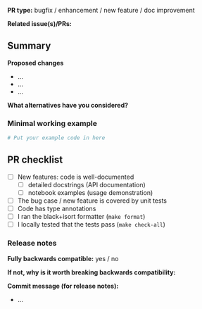 <!-- (Lines like this are comments and will be invisible - you do not need to edit/remove them) -->

<!-- Thank you very much for spending time on contributing to GPflow!
This template exists to simplify communicating basic information that is required to understand your contribution.
Please fill it in as far as possible; if anything about this template is unclear, please do mention it! -->

**PR type:** bugfix / enhancement / new feature / doc improvement

**Related issue(s)/PRs:** <!-- GitHub issue number, e.g. #1216 -->

## Summary

**Proposed changes**
<!-- Large PRs should ideally be preceded by a design discussion on a separate issue! -->

<!-- A clear and concise description of the contents of this pull request. -->
* ...
* ...
* ...

**What alternatives have you considered?**
<!-- A clear and concise description of any alternative solutions or features you've considered. -->

### Minimal working example

<!-- Short code snippet with relevant comments.
* Bug fixes: show what happens before (without this PR) and after.
* New feature: show different use cases and demonstrate its benefits.
-->

```python
# Put your example code in here
```

## PR checklist
<!-- tick off [X] as applicable -->
- [ ] New features: code is well-documented
  - [ ] detailed docstrings (API documentation)
  - [ ] notebook examples (usage demonstration)
- [ ] The bug case / new feature is covered by unit tests
- [ ] Code has type annotations
- [ ] I ran the black+isort formatter (`make format`)
- [ ] I locally tested that the tests pass (`make check-all`)

### Release notes

<!-- leave blank if unsure -->

**Fully backwards compatible:** yes / no

**If not, why is it worth breaking backwards compatibility:**
<!-- include a short justification -->

**Commit message (for release notes):**

* ...
